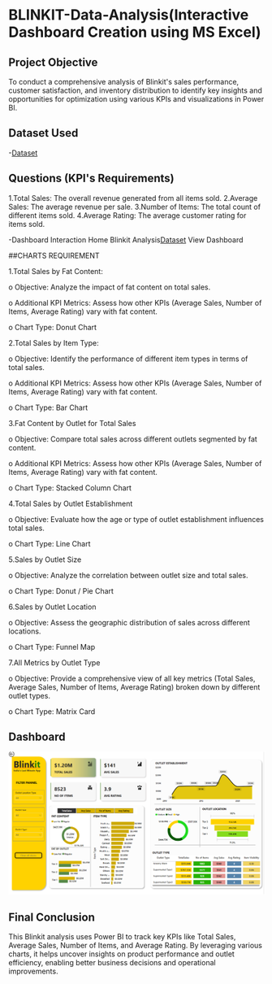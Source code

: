 # BLINKIT-Data-Analysis(Interactive Dashboard Creation using MS Excel)
## Project Objective
To conduct a comprehensive analysis of Blinkit's sales performance, customer satisfaction, and inventory distribution to identify key insights and opportunities for optimization using various KPIs and visualizations in Power BI.

## Dataset Used
-<a href="https://github.com/reddemhari055/BLINKIT-ANALYIS/blob/main/Screenshot%202025-06-18%20130805.png">Dataset</a>

## Questions (KPI's Requirements)
1.Total Sales: The overall revenue generated from all items sold.
2.Average Sales: The average revenue per sale.
3.Number of Items: The total count of different items sold.
4.Average Rating: The average customer rating for items sold.

-Dashboard Interaction Home Blinkit Analysis<a href="https://github.com/reddemhari055/BLINKIT-ANALYIS/blob/main/Screenshot%202025-06-18%20130805.png">Dataset</a> View Dashboard</a>

##CHARTS REQUIREMENT


1.Total Sales by Fat Content:

 o Objective: Analyze the impact of fat content on total sales.
 
 o Additional KPI Metrics: Assess how other KPIs (Average Sales, Number of Items, Average Rating) vary with fat content.
 
 o Chart Type: Donut Chart

2.Total Sales by Item Type:

o Objective: Identify the performance of different item types in terms of total sales.

o Additional KPI Metrics: Assess how other KPIs (Average Sales, Number of Items, Average Rating) vary with fat content.

o Chart Type: Bar Chart

3.Fat Content by Outlet for Total Sales

o Objective: Compare total sales across different outlets segmented by fat content.

o Additional KPI Metrics: Assess how other KPIs (Average Sales, Number of Items, Average Rating) vary with fat content.

o Chart Type: Stacked Column Chart

4.Total Sales by Outlet Establishment

o Objective: Evaluate how the age or type of outlet establishment influences total sales.

o Chart Type: Line Chart

5.Sales by Outlet Size

o Objective: Analyze the correlation between outlet size and total sales.

o Chart Type: Donut / Pie Chart

6.Sales by Outlet Location

o Objective: Assess the geographic distribution of sales across different locations.

o Chart Type: Funnel Map

7.All Metrics by Outlet Type

o Objective: Provide a comprehensive view of all key metrics (Total Sales, Average Sales, Number of Items, Average Rating) broken down by different outlet types.

o Chart Type: Matrix Card

## Dashboard
![Home Page Desktop](https://github.com/reddemhari055/BLINKIT-ANALYIS/blob/main/Screenshot%202025-06-18%20130805.png)

## Final Conclusion
This Blinkit analysis uses Power BI to track key KPIs like Total Sales, Average Sales, Number of Items, and Average Rating. By leveraging various charts, it helps uncover insights on product performance and outlet efficiency, enabling better business decisions and operational improvements.
